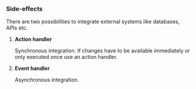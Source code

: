 
### Side-effects

There are two possibilities to integrate external systems like databases, APIs etc.

 1. **Action handler**
 
    Synchronous integration. If changes have to be available immediately or only 
    executed once use an action handler.
 
 2. **Event handler**
 
    Asynchronous integration.

